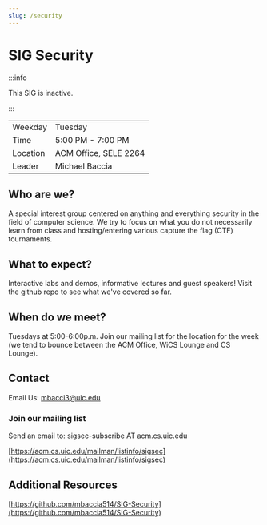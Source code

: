 ```yaml
---
slug: /security
---
```


# SIG Security

:::info

This SIG is inactive.

:::

|          |                       |
| -------- | --------------------- |
| Weekday  | Tuesday               |
| Time     | 5:00 PM - 7:00 PM     |
| Location | ACM Office, SELE 2264 |
| Leader   | Michael Baccia        |

## Who are we?

A special interest group centered on anything and everything security in the field of computer science. We try to focus on what you do not necessarily learn from class and hosting/entering various capture the flag (CTF) tournaments.

## What to expect?

Interactive labs and demos, informative lectures and guest speakers! Visit the github repo to see what we've covered so far.

## When do we meet?

Tuesdays at 5:00-6:00p.m. Join our mailing list for the location for the week (we tend to bounce between the ACM Office, WiCS Lounge and CS Lounge).

## Contact

Email Us: mbacci3@uic.edu

### Join our mailing list

Send an email to: sigsec-subscribe AT acm.cs.uic.edu

[https://acm.cs.uic.edu/mailman/listinfo/sigsec](https://acm.cs.uic.edu/mailman/listinfo/sigsec)

## Additional Resources

[https://github.com/mbaccia514/SIG-Security](https://github.com/mbaccia514/SIG-Security)

